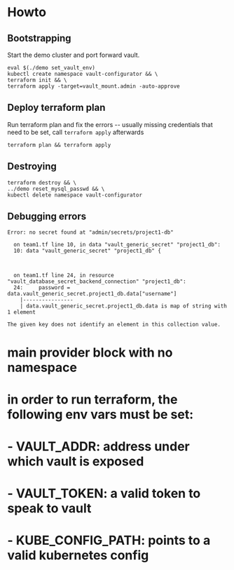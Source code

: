 # Howto

## Bootstrapping

Start the demo cluster and port forward vault.

    eval $(./demo set_vault_env)
    kubectl create namespace vault-configurator && \
    terraform init && \
    terraform apply -target=vault_mount.admin -auto-approve

## Deploy terraform plan

Run terraform plan and fix the errors -- usually missing credentials that need to be set, call `terraform apply` afterwards

    terraform plan && terraform apply

## Destroying

    terraform destroy && \
    ../demo reset_mysql_passwd && \
    kubectl delete namespace vault-configurator


## Debugging errors


    Error: no secret found at "admin/secrets/project1-db"

      on team1.tf line 10, in data "vault_generic_secret" "project1_db":
      10: data "vault_generic_secret" "project1_db" {



      on team1.tf line 24, in resource "vault_database_secret_backend_connection" "project1_db":
      24:     password = data.vault_generic_secret.project1_db.data["username"]
        |----------------
        | data.vault_generic_secret.project1_db.data is map of string with 1 element

    The given key does not identify an element in this collection value.


# main provider block with no namespace
# in order to run terraform, the following env vars must be set:
# - VAULT_ADDR: address under which vault is exposed
# - VAULT_TOKEN: a valid token to speak to vault
# - KUBE_CONFIG_PATH: points to a valid kubernetes config

